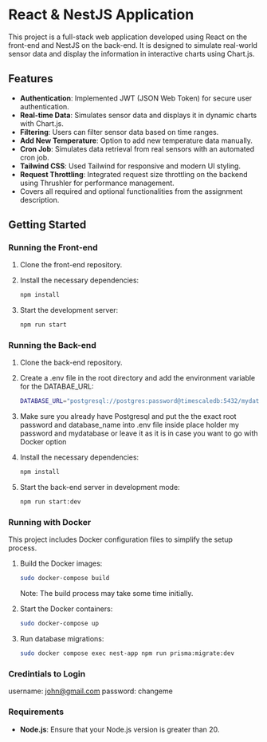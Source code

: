 # React & NestJS Application

This project is a full-stack web application developed using React on the front-end and NestJS on the back-end. It is designed to simulate real-world sensor data and display the information in interactive charts using Chart.js.

## Features

- **Authentication**: Implemented JWT (JSON Web Token) for secure user authentication.
- **Real-time Data**: Simulates sensor data and displays it in dynamic charts with Chart.js.
- **Filtering**: Users can filter sensor data based on time ranges.
- **Add New Temperature**: Option to add new temperature data manually.
- **Cron Job**: Simulates data retrieval from real sensors with an automated cron job.
- **Tailwind CSS**: Used Tailwind for responsive and modern UI styling.
- **Request Throttling**: Integrated request size throttling on the backend using Thrushler for performance management.
- Covers all required and optional functionalities from the assignment description.

## Getting Started

### Running the Front-end

1. Clone the front-end repository.
2. Install the necessary dependencies:

   ```bash
   npm install
   ```

3. Start the development server:

   ```bash
   npm run start
   ```

### Running the Back-end

1. Clone the back-end repository.
2. Create a .env file in the root directory and add the environment variable for the DATABAE_URL:
   ```bash
   DATABASE_URL="postgresql://postgres:password@timescaledb:5432/mydatabase?schema=public"
   ```
3. Make sure you already have Postgresql and put the the exact root password and database_name into .env file inside place holder my password and mydatabase or leave it as it is in case you want to go with Docker option
4. Install the necessary dependencies:

   ```bash
   npm install
   ```

5. Start the back-end server in development mode:

   ```bash
   npm run start:dev
   ```

### Running with Docker

This project includes Docker configuration files to simplify the setup process.

1. Build the Docker images:

   ```bash
   sudo docker-compose build
   ```

   Note: The build process may take some time initially.

2. Start the Docker containers:

   ```bash
   sudo docker-compose up
   ```

3. Run database migrations:

   ```bash
   sudo docker compose exec nest-app npm run prisma:migrate:dev
   ```

### Credintials to Login

username: john@gmail.com
password: changeme

### Requirements

- **Node.js**: Ensure that your Node.js version is greater than 20.
